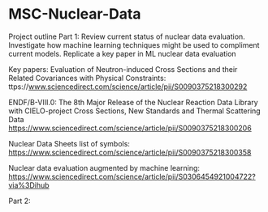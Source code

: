 # MSC-Nuclear-Data
Project outline
Part 1:
Review current status of nuclear data evaluation.
Investigate how machine learning techniques might be used to compliment current models.
Replicate a key paper in ML nuclear data evaluation

Key papers:
Evaluation of Neutron-induced Cross Sections and their Related Covariances with Physical Constraints: ttps://www.sciencedirect.com/science/article/pii/S0090375218300292

ENDF/B-VIII.0: The 8th Major Release of the Nuclear Reaction Data Library with CIELO-project Cross Sections, New Standards and Thermal Scattering Data https://www.sciencedirect.com/science/article/pii/S0090375218300206

Nuclear Data Sheets list of symbols: https://www.sciencedirect.com/science/article/pii/S0090375218300358

Nuclear data evaluation augmented by machine learning: https://www.sciencedirect.com/science/article/pii/S0306454921004722?via%3Dihub

Part 2:
